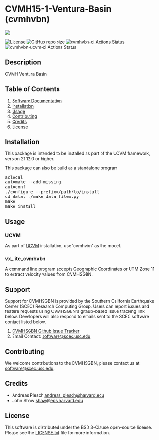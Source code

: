 # CVMH15-1-Ventura-Basin (cvmhvbn)

<a href="https://github.com/meihuisu/cvmhvbn.git"><img src="https://github.com/meihuisu/cvmhvbn/wiki/images/cvmhvbn_logo.png"></a>

[![License](https://img.shields.io/badge/License-BSD_3--Clause-blue.svg)](https://opensource.org/licenses/BSD-3-Clause)
![GitHub repo size](https://img.shields.io/github/repo-size/meihuisu/cvmhvbn)
[![cvmhvbn-ci Actions Status](https://github.com/meihuisu/cvmhvbn/workflows/cvmhvbn-ci/badge.svg)](https://github.com/meihuisu/cvmhvbn/actions)
[![cvmhvbn-ucvm-ci Actions Status](https://github.com/meihuisu/cvmhvbn/workflows/cvmhvbn-ucvm-ci/badge.svg)](https://github.com/meihuisu/cvmhvbn/actions)


## Description

CVMH Ventura Basin

## Table of Contents
1. [Software Documentation](https://github.com/SCECcode/cvmhvbn/wiki)
2. [Installation](#installation)
3. [Usage](#usage)
4. [Contributing](#contributing)
5. [Credits](#credit)
6. [License](#license)

## Installation
This package is intended to be installed as part of the UCVM framework,
version 21.12.0 or higher. 

This package can also be build as a standalone program

<pre>
aclocal
automake --add-missing
autoconf
./configure --prefix=/path/to/install
cd data; ./make_data_files.py 
make
make install
</pre>

## Usage

### UCVM

As part of [UCVM](https://github.com/SCECcode/ucvm) installation, use 'cvmhvbn' as the model.

### vx_lite_cvmhvbn

A command line program accepts Geographic Coordinates or UTM Zone 11 to extract velocity values
from CVMHSGBN.

## Support
Support for CVMHSGBN is provided by the Southern California Earthquake Center
(SCEC) Research Computing Group.  Users can report issues and feature requests 
using CVMHSGBN's github-based issue tracking link below. Developers will also 
respond to emails sent to the SCEC software contact listed below.
1. [CVMHSGBN Github Issue Tracker](https://github.com/SCECcode/cvmhvbn/issues)
2. Email Contact: software@scec.usc.edu

## Contributing
We welcome contributions to the CVMHSGBN, please contact us at software@scec.usc.edu.

## Credits
* Andreas Plesch <andreas_plesch@harvard.edu>
* John Shaw <shaw@eps.harvard.edu>

## License
This software is distributed under the BSD 3-Clause open-source license.
Please see the [LICENSE.txt](LICENSE.txt) file for more information.

